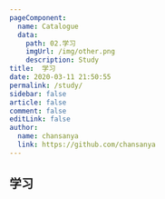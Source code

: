 ```yaml
---
pageComponent:
  name: Catalogue
  data:
    path: 02.学习
    imgUrl: /img/other.png
    description: Study
title:  学习
date: 2020-03-11 21:50:55
permalink: /study/
sidebar: false
article: false
comment: false
editLink: false
author:
  name: chansanya
  link: https://github.com/chansanya
---
```


## 学习